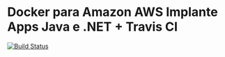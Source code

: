 # Docker para Amazon AWS Implante Apps Java e .NET + Travis CI

[![Build Status](https://travis-ci.org/ninamadeira/DockerToAWSWithJava.svg?branch=master)](https://travis-ci.org/ninamadeira/DockerToAWSWithJava)
